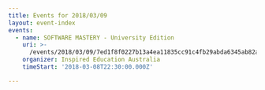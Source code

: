 ```yaml
---
title: Events for 2018/03/09
layout: event-index
events:
  - name: SOFTWARE MASTERY - University Edition
    uri: >-
      /events/2018/03/09/7ed1f8f0227b13a4ea11835cc91c4fb29abda6345ab82ab11718a7212488e39a
    organizer: Inspired Education Australia
    timeStart: '2018-03-08T22:30:00.000Z'

---
```

